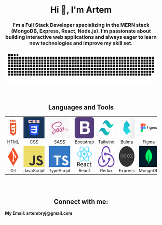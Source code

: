 <h1 align="center">Hi 👋, I'm Artem</h1>
<h3 align="center">I'm a Full Stack Developer specializing in the MERN stack (MongoDB, Express, React, Node.js). I’m passionate about building interactive web applications and always eager to learn new technologies and improve my skill set.</h3>

<p align="center">
 <img width="600" src="img/snake.svg" alt="snake"/>
</p>

<br>

<h2 align="center">Languages and Tools</h2>

<table align="center" width="100%">
  <tr>
    <td align="center">
      <img src="./img/html.jpg" alt="HTML" width="70" height="70"/><br/>
      <span>HTML</span>
    </td>
    <td align="center">
      <img src="./img/css.png" alt="CSS" width="70" height="70"/><br/>
      <span>CSS</span>
    </td>
    <td align="center">
      <img src="./img/sass.jpg" alt="SASS" width="70" height="70"/><br/>
      <span>SASS</span>
    </td>
    <td align="center">
      <img src="./img/bootstrap.png" alt="Bootstrap" width="70" height="70"/><br/>
      <span>Bootstrap</span>
    </td>
    <td align="center">
      <img src="./img/tailwind.webp" alt="Tailwind" width="70" height="70"/><br/>
      <span>Tailwind</span>
    </td>
    <td align="center">
      <img src="./img/bulma.png" alt="Bulma" width="70" height="70"/><br/>
      <span>Bulma</span>
    </td>
    <td align="center">
      <img src="./img/figma.png" alt="Figma" width="70" height="70"/><br/>
      <span>Figma</span>
    </td>
  </tr>
  <tr>
    <td align="center">
      <img src="./img/git.png" alt="Git" width="70" height="70"/><br/>
      <span>Git</span>
    </td>
    <td align="center">
      <img src="./img/javascript.png" alt="JavaScript" width="70" height="70"/><br/>
      <span>JavaScript</span>
    </td>
    <td align="center">
      <img src="./img/typescript.png" alt="TypeScript" width="70" height="70"/><br/>
      <span>TypeScript</span>
    </td>
    <td align="center">
      <img src="./img/react.png" alt="React" width="70" height="70"/><br/>
      <span>React</span>
    </td>
    <td align="center">
      <img src="./img/redux.png" alt="Redux" width="70" height="70"/><br/>
      <span>Redux</span>
    </td>
    <td align="center">
      <img src="./img/express.png" alt="Express" width="70" height="70"/><br/>
      <span>Express</span>
    </td>
    <td align="center">
      <img src="./img/mongodb.png" alt="MongoDB" width="70" height="70"/><br/>
      <span>MongoDB</span>
    </td>
  </tr>
</table>
<br>
<br>

<h2 align="center">Connect with me:</h2>

<h4 style="margin: 0">My Email: artembryj@gmail.com</h4>
<a href="https://linkedin.com/in/artem-brui-563252288" target="blank" style="color: white;">My Linkedin Profile: Artem Brui</a>
